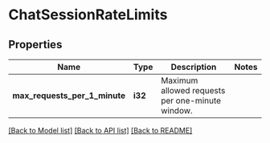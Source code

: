 # ChatSessionRateLimits

## Properties

Name | Type | Description | Notes
------------ | ------------- | ------------- | -------------
**max_requests_per_1_minute** | **i32** | Maximum allowed requests per one-minute window. | 

[[Back to Model list]](../README.md#documentation-for-models) [[Back to API list]](../README.md#documentation-for-api-endpoints) [[Back to README]](../README.md)


